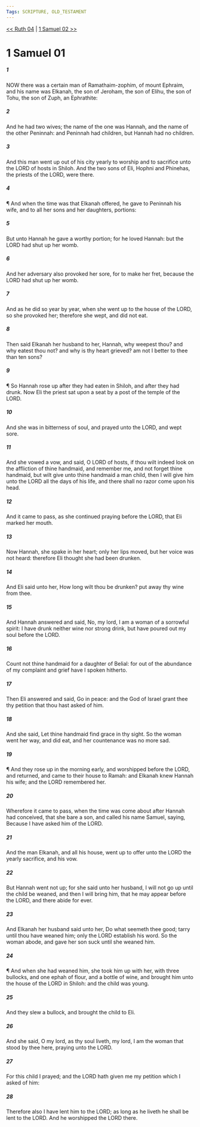 ```yaml
---
Tags: SCRIPTURE, OLD_TESTAMENT
---
```


[<< Ruth 04](OLD_TESTAMENT/08_Ruth/Ruth_04.md) | [1 Samuel 02 >>](OLD_TESTAMENT/09_1_Samuel/1_Samuel_02.md)

# 1 Samuel 01

##### 1

NOW there was a certain man of Ramathaim-zophim, of mount Ephraim, and his name was Elkanah, the son of Jeroham, the son of Elihu, the son of Tohu, the son of Zuph, an Ephrathite:

##### 2

And he had two wives; the name of the one was Hannah, and the name of the other Peninnah: and Peninnah had children, but Hannah had no children.

##### 3

And this man went up out of his city yearly to worship and to sacrifice unto the LORD of hosts in Shiloh. And the two sons of Eli, Hophni and Phinehas, the priests of the LORD, were there.

##### 4

¶ And when the time was that Elkanah offered, he gave to Peninnah his wife, and to all her sons and her daughters, portions:

##### 5

But unto Hannah he gave a worthy portion; for he loved Hannah: but the LORD had shut up her womb.

##### 6

And her adversary also provoked her sore, for to make her fret, because the LORD had shut up her womb.

##### 7

And as he did so year by year, when she went up to the house of the LORD, so she provoked her; therefore she wept, and did not eat.

##### 8

Then said Elkanah her husband to her, Hannah, why weepest thou? and why eatest thou not? and why is thy heart grieved? am not I better to thee than ten sons?

##### 9

¶ So Hannah rose up after they had eaten in Shiloh, and after they had drunk. Now Eli the priest sat upon a seat by a post of the temple of the LORD.

##### 10

And she was in bitterness of soul, and prayed unto the LORD, and wept sore.

##### 11

And she vowed a vow, and said, O LORD of hosts, if thou wilt indeed look on the affliction of thine handmaid, and remember me, and not forget thine handmaid, but wilt give unto thine handmaid a man child, then I will give him unto the LORD all the days of his life, and there shall no razor come upon his head.

##### 12

And it came to pass, as she continued praying before the LORD, that Eli marked her mouth.

##### 13

Now Hannah, she spake in her heart; only her lips moved, but her voice was not heard: therefore Eli thought she had been drunken.

##### 14

And Eli said unto her, How long wilt thou be drunken? put away thy wine from thee.

##### 15

And Hannah answered and said, No, my lord, I am a woman of a sorrowful spirit: I have drunk neither wine nor strong drink, but have poured out my soul before the LORD.

##### 16

Count not thine handmaid for a daughter of Belial: for out of the abundance of my complaint and grief have I spoken hitherto.

##### 17

Then Eli answered and said, Go in peace: and the God of Israel grant thee thy petition that thou hast asked of him.

##### 18

And she said, Let thine handmaid find grace in thy sight. So the woman went her way, and did eat, and her countenance was no more sad.

##### 19

¶ And they rose up in the morning early, and worshipped before the LORD, and returned, and came to their house to Ramah: and Elkanah knew Hannah his wife; and the LORD remembered her.

##### 20

Wherefore it came to pass, when the time was come about after Hannah had conceived, that she bare a son, and called his name Samuel, saying, Because I have asked him of the LORD.

##### 21

And the man Elkanah, and all his house, went up to offer unto the LORD the yearly sacrifice, and his vow.

##### 22

But Hannah went not up; for she said unto her husband, I will not go up until the child be weaned, and then I will bring him, that he may appear before the LORD, and there abide for ever.

##### 23

And Elkanah her husband said unto her, Do what seemeth thee good; tarry until thou have weaned him; only the LORD establish his word. So the woman abode, and gave her son suck until she weaned him.

##### 24

¶ And when she had weaned him, she took him up with her, with three bullocks, and one ephah of flour, and a bottle of wine, and brought him unto the house of the LORD in Shiloh: and the child was young.

##### 25

And they slew a bullock, and brought the child to Eli.

##### 26

And she said, O my lord, as thy soul liveth, my lord, I am the woman that stood by thee here, praying unto the LORD.

##### 27

For this child I prayed; and the LORD hath given me my petition which I asked of him:

##### 28

Therefore also I have lent him to the LORD; as long as he liveth he shall be lent to the LORD. And he worshipped the LORD there.
